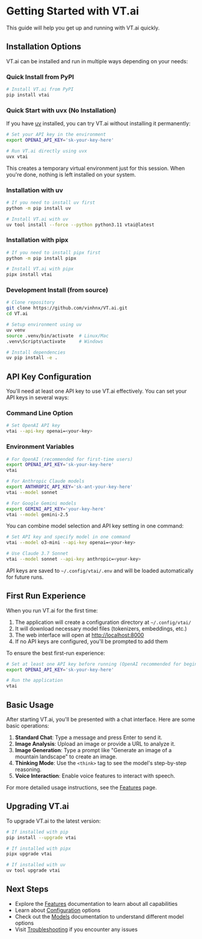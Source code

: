 # Getting Started with VT.ai

This guide will help you get up and running with VT.ai quickly.

## Installation Options

VT.ai can be installed and run in multiple ways depending on your needs:

### Quick Install from PyPI

```bash
# Install VT.ai from PyPI
pip install vtai
```

### Quick Start with uvx (No Installation)

If you have [uv](https://github.com/astral-sh/uv) installed, you can try VT.ai without installing it permanently:

```bash
# Set your API key in the environment
export OPENAI_API_KEY='sk-your-key-here'

# Run VT.ai directly using uvx
uvx vtai
```

This creates a temporary virtual environment just for this session. When you're done, nothing is left installed on your system.

### Installation with uv

```bash
# If you need to install uv first
python -m pip install uv

# Install VT.ai with uv
uv tool install --force --python python3.11 vtai@latest
```

### Installation with pipx

```bash
# If you need to install pipx first
python -m pip install pipx

# Install VT.ai with pipx
pipx install vtai
```

### Development Install (from source)

```bash
# Clone repository
git clone https://github.com/vinhnx/VT.ai.git
cd VT.ai

# Setup environment using uv
uv venv
source .venv/bin/activate  # Linux/Mac
.venv\Scripts\activate     # Windows

# Install dependencies
uv pip install -e .
```

## API Key Configuration

You'll need at least one API key to use VT.ai effectively. You can set your API keys in several ways:

### Command Line Option

```bash
# Set OpenAI API key
vtai --api-key openai=<your-key>
```

### Environment Variables

```bash
# For OpenAI (recommended for first-time users)
export OPENAI_API_KEY='sk-your-key-here'
vtai

# For Anthropic Claude models
export ANTHROPIC_API_KEY='sk-ant-your-key-here'
vtai --model sonnet

# For Google Gemini models
export GEMINI_API_KEY='your-key-here'
vtai --model gemini-2.5
```

You can combine model selection and API key setting in one command:

```bash
# Set API key and specify model in one command
vtai --model o3-mini --api-key openai=<your-key>

# Use Claude 3.7 Sonnet
vtai --model sonnet --api-key anthropic=<your-key>
```

API keys are saved to `~/.config/vtai/.env` and will be loaded automatically for future runs.

## First Run Experience

When you run VT.ai for the first time:

1. The application will create a configuration directory at `~/.config/vtai/`
2. It will download necessary model files (tokenizers, embeddings, etc.)
3. The web interface will open at [http://localhost:8000](http://localhost:8000)
4. If no API keys are configured, you'll be prompted to add them

To ensure the best first-run experience:

```bash
# Set at least one API key before running (OpenAI recommended for beginners)
export OPENAI_API_KEY='sk-your-key-here'

# Run the application
vtai
```

## Basic Usage

After starting VT.ai, you'll be presented with a chat interface. Here are some basic operations:

1. **Standard Chat**: Type a message and press Enter to send it.
2. **Image Analysis**: Upload an image or provide a URL to analyze it.
3. **Image Generation**: Type a prompt like "Generate an image of a mountain landscape" to create an image.
4. **Thinking Mode**: Use the `<think>` tag to see the model's step-by-step reasoning.
5. **Voice Interaction**: Enable voice features to interact with speech.

For more detailed usage instructions, see the [Features](features.md) page.

## Upgrading VT.ai

To upgrade VT.ai to the latest version:

```bash
# If installed with pip
pip install --upgrade vtai

# If installed with pipx
pipx upgrade vtai

# If installed with uv
uv tool upgrade vtai
```

## Next Steps

- Explore the [Features](features.md) documentation to learn about all capabilities
- Learn about [Configuration](configuration.md) options
- Check out the [Models](models.md) documentation to understand different model options
- Visit [Troubleshooting](troubleshooting.md) if you encounter any issues
